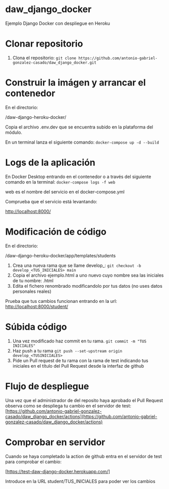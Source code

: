 # daw_django_docker
Ejemplo Django Docker con despliegue en Heroku

# Clonar repositorio
1. Clona el repositorio:
`git clone https://github.com/antonio-gabriel-gonzalez-casado/daw_django_docker.git`

# Construir la imágen y arrancar el contenedor
En el directorio:

/daw-django-heroku-docker/

Copia el archivo .env.dev que se encuentra subido en la plataforma del módulo.

En un terminal lanza el siguiente comando:
`docker-compose up -d --build`

# Logs de la aplicación
En Docker Desktop entrando en el contenedor o a través del siguiente comando en la terminal:
`docker-compose logs -f web`

web es el nombre del servicio en el docker-compose.yml

Comprueba que el servicio está levantando:

[http://localhost:8000/](http://localhost:8000/)

# Modificación de código
En el directorio:

/daw-django-heroku-docker/app/templates/students

1. Crea una nueva rama que se llame develop_<TUSINICIALES>: 
`git checkout -b develop_<TUS_INICIALES> main`
2. Copia el archivo ejemplo.html a uno nuevo cuyo nombre sea las iniciales de tu nombre: <INICIALES>.html
3. Edita el fichero renombrado modificandolo por tus datos (no uses datos personales reales)

Prueba que tus cambios funcionan entrando en la url:
[http://localhost:8000/student/<iniciales>](http://localhost:8000/student/<iniciales>)

# Súbida código
1. Una vez modificado haz commit en tu rama.
`git commit -m "TUS INICIALES"`
2. Haz push a tu rama
`git push --set-upstream origin develop_<TUSINICIALES>`
3. Pide un Pull request de tu rama con la rama de test indicando tus iniciales en el título del Pull Request desde la interfaz de github

# Flujo de despliegue
Una vez que el administrador de del reposito haya aprobado el Pull Request observa como se despliega tu cambio en el servidor de test:
[https://github.com/antonio-gabriel-gonzalez-casado/daw_django_docker/actions](https://github.com/antonio-gabriel-gonzalez-casado/daw_django_docker/actions) 

# Comprobar en servidor
Cuando se haya completado la action de github entra en el servidor de test para comprobar el cambio:

[https://test-daw-django-docker.herokuapp.com/]

Introduce en la URL student/TUS_INICIALES para poder ver los cambios

